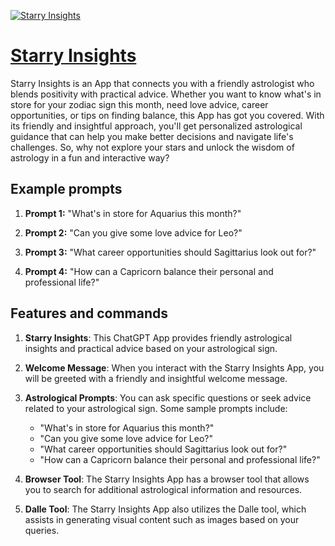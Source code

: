 [![Starry Insights](https://files.oaiusercontent.com/file-zcFzFC2KrtssesDGrZdFSy8C?se=2123-10-19T01%3A51%3A46Z&sp=r&sv=2021-08-06&sr=b&rscc=max-age%3D31536000%2C%20immutable&rscd=attachment%3B%20filename%3Dcdb2a245-20cb-429a-b0ba-0f3ba09a06d5.png&sig=G7gvd9CkyEDnDY/EK0Bc7N9RvUpGftPx48yhlI6GqWo%3D)](https://chat.openai.com/g/g-uPjnd6AhF-starry-insights)

# [Starry Insights](https://chat.openai.com/g/g-uPjnd6AhF-starry-insights)

Starry Insights is an App that connects you with a friendly astrologist who blends positivity with practical advice. Whether you want to know what's in store for your zodiac sign this month, need love advice, career opportunities, or tips on finding balance, this App has got you covered. With its friendly and insightful approach, you'll get personalized astrological guidance that can help you make better decisions and navigate life's challenges. So, why not explore your stars and unlock the wisdom of astrology in a fun and interactive way?

## Example prompts

1. **Prompt 1:** "What's in store for Aquarius this month?"

2. **Prompt 2:** "Can you give some love advice for Leo?"

3. **Prompt 3:** "What career opportunities should Sagittarius look out for?"

4. **Prompt 4:** "How can a Capricorn balance their personal and professional life?"

## Features and commands

1. **Starry Insights**: This ChatGPT App provides friendly astrological insights and practical advice based on your astrological sign.

2. **Welcome Message**: When you interact with the Starry Insights App, you will be greeted with a friendly and insightful welcome message.

3. **Astrological Prompts**: You can ask specific questions or seek advice related to your astrological sign. Some sample prompts include:
   - "What's in store for Aquarius this month?"
   - "Can you give some love advice for Leo?"
   - "What career opportunities should Sagittarius look out for?"
   - "How can a Capricorn balance their personal and professional life?"

4. **Browser Tool**: The Starry Insights App has a browser tool that allows you to search for additional astrological information and resources.

5. **Dalle Tool**: The Starry Insights App also utilizes the Dalle tool, which assists in generating visual content such as images based on your queries.